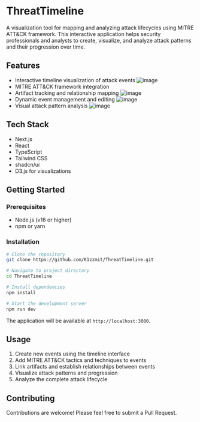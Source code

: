 # ThreatTimeline

A visualization tool for mapping and analyzing attack lifecycles using MITRE ATT&CK framework. This interactive application helps security professionals and analysts to create, visualize, and analyze attack patterns and their progression over time.

## Features

- Interactive timeline visualization of attack events
![image](https://github.com/user-attachments/assets/3b454a0a-b01c-4384-aa74-e50f0212eb26)
- MITRE ATT&CK framework integration
- Artifact tracking and relationship mapping
![image](https://github.com/user-attachments/assets/ab5d59f3-470c-47ba-99d8-667f171a9df7)
- Dynamic event management and editing
![image](https://github.com/user-attachments/assets/bac8af40-de95-42ad-8a24-de9454f740e0)
- Visual attack pattern analysis
![image](https://github.com/user-attachments/assets/63d14282-b738-42d2-aa89-3200a73c70a9)


## Tech Stack

- Next.js
- React
- TypeScript
- Tailwind CSS
- shadcn/ui
- D3.js for visualizations

## Getting Started

### Prerequisites

- Node.js (v16 or higher)
- npm or yarn

### Installation

```bash
# Clone the repository
git clone https://github.com/K1zzmit/ThreatTimeline.git

# Navigate to project directory
cd ThreatTimeline

# Install dependencies
npm install

# Start the development server
npm run dev
```

The application will be available at `http://localhost:3000`.

## Usage

1. Create new events using the timeline interface
2. Add MITRE ATT&CK tactics and techniques to events
3. Link artifacts and establish relationships between events
4. Visualize attack patterns and progression
5. Analyze the complete attack lifecycle

## Contributing

Contributions are welcome! Please feel free to submit a Pull Request.
